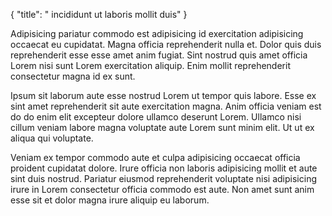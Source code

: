 {
  "title": " incididunt ut laboris mollit duis"
}

Adipisicing pariatur commodo est adipisicing id exercitation adipisicing occaecat eu cupidatat. Magna officia reprehenderit nulla et. Dolor quis duis reprehenderit esse esse amet anim fugiat. Sint nostrud quis amet officia Lorem nisi sunt Lorem exercitation aliquip. Enim mollit reprehenderit consectetur magna id ex sunt.

Ipsum sit laborum aute esse nostrud Lorem ut tempor quis labore. Esse ex sint amet reprehenderit sit aute exercitation magna. Anim officia veniam est do do enim elit excepteur dolore ullamco deserunt Lorem. Ullamco nisi cillum veniam labore magna voluptate aute Lorem sunt minim elit. Ut ut ex aliqua qui voluptate.

Veniam ex tempor commodo aute et culpa adipisicing occaecat officia proident cupidatat dolore. Irure officia non laboris adipisicing mollit et aute sint duis nostrud. Pariatur eiusmod reprehenderit voluptate nisi adipisicing irure in Lorem consectetur officia commodo est aute. Non amet sunt anim esse sit et dolor magna irure aliquip eu laborum.
